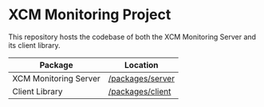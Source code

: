 # XCM Monitoring Project

This repository hosts the codebase of both the XCM Monitoring Server and its client library.

| Package               | Location                                                                                           |
| --------------------- | -------------------------------------------------------------------------------------------------- |
| XCM Monitoring Server | [/packages/server](https://github.com/sodazone/xcm-monitoring/blob/main/packages/server/README.md) |
| Client Library        | [/packages/client](https://github.com/sodazone/xcm-monitoring/blob/main/packages/client/README.md) |

